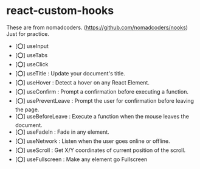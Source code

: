 # react-custom-hooks

These are from nomadcoders. (https://github.com/nomadcoders/nooks)
Just for practice.

- [⭕] useInput
- [⭕] useTabs
- [⭕] useClick
- [⭕] useTitle : Update your document's title.
- [⭕] useHover : Detect a hover on any React Element.
- [⭕] useConfirm : Prompt a confirmation before executing a function.
- [⭕] usePreventLeave : Prompt the user for confirmation before leaving the page.
- [⭕] useBeforeLeave : Execute a function when the mouse leaves the document.
- [⭕] useFadeIn : Fade in any element.
- [⭕] useNetwork : Listen when the user goes online or offline.
- [⭕] useScroll : Get X/Y coordinates of current position of the scroll.
- [⭕] useFullscreen : Make any element go Fullscreen
